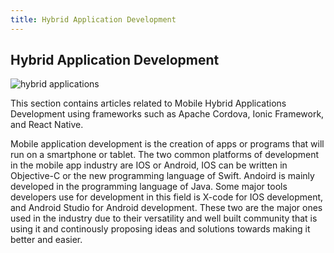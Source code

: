 ```yaml
---
title: Hybrid Application Development
---
```

## Hybrid Application Development

<img src="https://preview.ibb.co/chfPGv/Whats_App_Image_2017_09_11_at_12_48_41_PM.jpg" alt="hybrid applications" border="0">

This section contains articles related to Mobile Hybrid Applications Development using frameworks such as Apache Cordova, Ionic Framework, and React Native.

Mobile application development is the creation of apps or programs that will run on a smartphone or tablet.  The two common platforms of development in the mobile app industry are IOS or Android,  IOS can be written in Objective-C or the new programming language of Swift.  Andoird is mainly developed in the programming language of Java.  Some major tools developers use for development in this field is X-code for IOS development, and Android Studio for Android development.  These two are the major ones used in the industry due to their versatility and well built community that is using it and continously proposing ideas and solutions towards making it better and easier.

